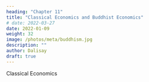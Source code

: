 ```yaml
---
heading: "Chapter 11"
title: "Classical Economics and Buddhist Economics"
# date: 2022-03-27
date: 2022-01-09
weight: 32
image: /photos/meta/buddhism.jpg
description: ""
author: Dalisay
draft: true
---
```


Classical Economics